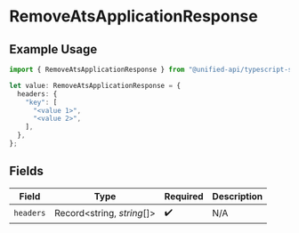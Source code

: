 # RemoveAtsApplicationResponse

## Example Usage

```typescript
import { RemoveAtsApplicationResponse } from "@unified-api/typescript-sdk/sdk/models/operations";

let value: RemoveAtsApplicationResponse = {
  headers: {
    "key": [
      "<value 1>",
      "<value 2>",
    ],
  },
};
```

## Fields

| Field                      | Type                       | Required                   | Description                |
| -------------------------- | -------------------------- | -------------------------- | -------------------------- |
| `headers`                  | Record<string, *string*[]> | :heavy_check_mark:         | N/A                        |